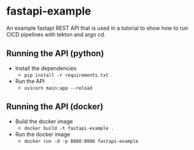 # fastapi-example
An example fastapi REST API that is used in a tutorial to show how to run CICD pipelines with tekton and argo cd.

## Running the API (python)
- Install the dependencies
  - `pip install -r requirements.txt`
- Run the API
  - `uvicorn main:app --reload`

## Running the API (docker)
- Build the docker image
  - `docker build -t fastapi-example .`
- Run the docker image
  - `docker run -d -p 8080:8080 fastapi-example`